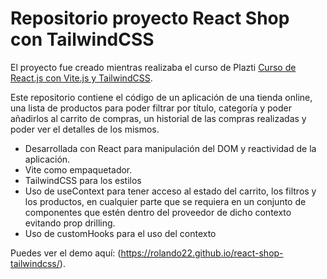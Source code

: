# Repositorio proyecto React Shop con TailwindCSS

El proyecto fue creado mientras realizaba el curso de Plazti [Curso de React.js con Vite.js y TailwindCSS](https://platzi.com/reactjs).

Este repositorio contiene el código de un aplicación de una tienda online, una lista de productos para poder filtrar por título, categoría y poder añadirlos al carrito de compras, un historial de las compras realizadas y poder ver el detalles de los mismos.

- Desarrollada con React para manipulación del DOM y reactividad de la aplicación.
- Vite como empaquetador.
- TailwindCSS para los estilos
- Uso de useContext para tener acceso al estado del carrito, los filtros y los productos, en cualquier parte que se requiera en un conjunto de componentes que estén dentro del proveedor de dicho contexto evitando prop drilling.
- Uso de customHooks para el uso del contexto

Puedes ver el demo aquí: (https://rolando22.github.io/react-shop-tailwindcss/).
